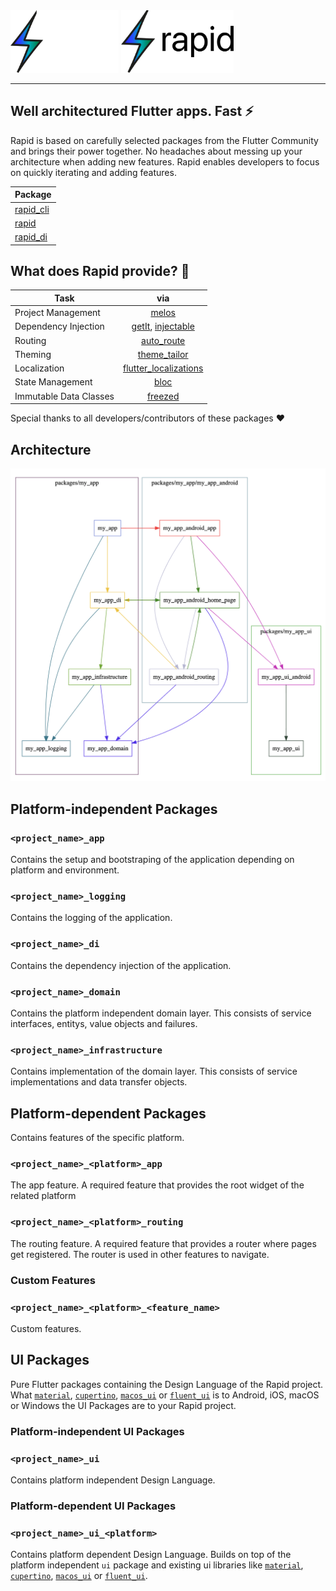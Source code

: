<img src="./assets/logo_black.svg#gh-dark-mode-only" height="100">
<img src="./assets/logo_white.svg#gh-light-mode-only" height="100">

---

## Well architectured Flutter apps. Fast ⚡

Rapid is based on carefully selected packages from the Flutter Community and brings their power together. No headaches about messing up your architecture when adding new features. Rapid enables developers to focus on quickly iterating and adding features.

| Package                                                                   |
| ------------------------------------------------------------------------- |
| [rapid_cli](https://github.com/jtdLab/rapid/tree/main/packages/rapid_cli) |
| [rapid](https://github.com/jtdLab/rapid/tree/main/packages/rapid/rapid) |
| [rapid_di](https://github.com/jtdLab/rapid/tree/main/packages/rapid_di/rapid_di) |

## What does Rapid provide? 👀

| Task                   | via                                     |
| ---------------------- |:---------------------------------------:|
| Project Management     | [melos](https://pub.dev/packages/melos) |
| Dependency Injection   | [getIt](https://pub.dev/packages/get_it), [injectable](https://pub.dev/packages/injectable) |
| Routing                | [auto_route](https://pub.dev/packages/auto_route) |
| Theming                | [theme_tailor](https://pub.dev/packages/theme_tailor) |
| Localization           | [flutter_localizations](https://docs.flutter.dev/development/accessibility-and-localization/internationalization) |
| State Management       | [bloc](https://pub.dev/packages/bloc) |
| Immutable Data Classes | [freezed](https://pub.dev/packages/freezed) |

Special thanks to all developers/contributors of these packages ❤️

## Architecture

<img src="./assets/architecture.png">

## Platform-independent Packages

### `<project_name>_app`

Contains the setup and bootstraping of the application depending on platform and environment.

### `<project_name>_logging`

Contains the logging of the application.

### `<project_name>_di`

Contains the dependency injection of the application.

### `<project_name>_domain`

Contains the platform independent domain layer. This consists of service interfaces, entitys, value objects and failures.

### `<project_name>_infrastructure`

Contains implementation of the domain layer. This consists of service implementations and data transfer objects.

## Platform-dependent Packages

Contains features of the specific platform.

### `<project_name>_<platform>_app`

The app feature. A required feature that provides the root widget of the related platform

### `<project_name>_<platform>_routing`

The routing feature. A required feature that provides a router where pages get registered.
The router is used in other features to navigate.

### Custom Features

### `<project_name>_<platform>_<feature_name>`

Custom features.

## UI Packages

Pure Flutter packages containing the Design Language of the Rapid project.
What [`material`](https://docs.flutter.dev/development/ui/widgets/material), [`cupertino`](https://docs.flutter.dev/development/ui/widgets/cupertino), [`macos_ui`](https://pub.dev/packages/macos_ui) or [`fluent_ui`](https://pub.dev/packages/fluent_ui) is to Android, iOS, macOS or Windows
the UI Packages are to your Rapid project.

### Platform-independent UI Packages

### `<project_name>_ui`

Contains platform independent Design Language.

### Platform-dependent UI Packages

### `<project_name>_ui_<platform>`

Contains platform dependent Design Language. Builds on top of the platform independent `ui` package and existing ui libraries like [`material`](https://docs.flutter.dev/development/ui/widgets/material), [`cupertino`](https://docs.flutter.dev/development/ui/widgets/cupertino), [`macos_ui`](https://pub.dev/packages/macos_ui) or [`fluent_ui`](https://pub.dev/packages/fluent_ui).

<!-- ## Core principles

### Modularity

Rapid aims to keep scopes small and thus uses a multi package approach. The packages are managed
in a mono repo using [melos](https://melos.invertase.dev/).

### Shared Domain

Rapids archticture evolvs around a platform independent domain layer.

### Single Responsibility

Every package has its clear responsibility.

### Extensibility

Features can be added easily.

### Unidirectional Data Flow

Data only flows from the outside through the app to the view and backwards.
 -->
